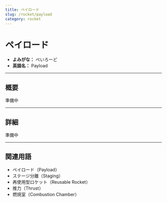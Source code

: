 ```yaml
---
title: ペイロード
slug: /rocket/payload
category: rocket
---
```


# ペイロード

- **よみがな：** ぺいろーど  
- **英語名：** Payload  

---

## 概要

準備中  

---

## 詳細

準備中  

---

## 関連用語

- ペイロード（Payload）
- ステージ分離（Staging）
- 再使用型ロケット（Reusable Rocket）
- 推力（Thrust）
- 燃焼室（Combustion Chamber）
